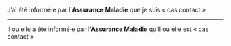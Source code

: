 J’ai été informé·e par l’**Assurance Maladie** que je suis « cas contact »

---

Il ou elle a été informé·e par l’**Assurance Maladie** qu’il ou elle est « cas contact »
